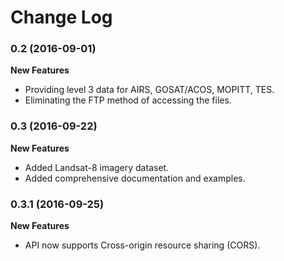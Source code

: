 # Change Log

### 0.2 (2016-09-01)

**New Features**
* Providing level 3 data for AIRS, GOSAT/ACOS, MOPITT, TES.
* Eliminating the FTP method of accessing the files.

### 0.3 (2016-09-22)

**New Features**
* Added Landsat-8 imagery dataset.
* Added comprehensive documentation and examples.

### 0.3.1 (2016-09-25)

**New Features**
* API now supports Cross-origin resource sharing (CORS). 
